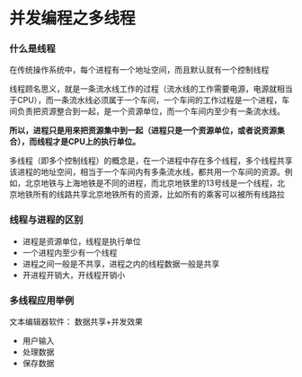 # 并发编程之多线程

### 什么是线程

在传统操作系统中，每个进程有一个地址空间，而且默认就有一个控制线程

线程顾名思义，就是一条流水线工作的过程（流水线的工作需要电源，电源就相当于CPU），而一条流水线必须属于一个车间，一个车间的工作过程是一个进程，车间负责把资源整合到一起，是一个资源单位，而一个车间内至少有一条流水线。

**所以，进程只是用来把资源集中到一起（进程只是一个资源单位，或者说资源集合），而线程才是CPU上的执行单位。**

多线程（即多个控制线程）的概念是，在一个进程中存在多个线程，多个线程共享该进程的地址空间，相当于一个车间内有多条流水线，都共用一个车间的资源。例如，北京地铁与上海地铁是不同的进程，而北京地铁里的13号线是一个线程，北京地铁所有的线路共享北京地铁所有的资源，比如所有的乘客可以被所有线路拉

### 线程与进程的区别

* 进程是资源单位，线程是执行单位
* 一个进程内至少有一个线程
* 进程之间一般是不共享，进程之内的线程数据一般是共享
* 开进程开销大，开线程开销小

### 多线程应用举例

文本编辑器软件： 数据共享+并发效果

* 用户输入
* 处理数据
* 保存数据

